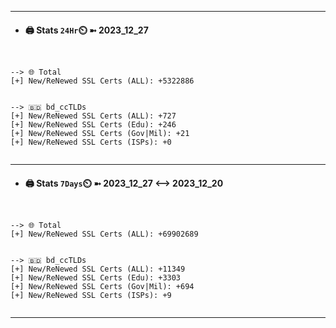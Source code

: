 

---
- #### 🖨️ **Stats** `24Hr`⏲️ ➼ 2023_12_27
```console


--> 🌐 Total
[+] New/ReNewed SSL Certs (ALL): +5322886


--> 🇧🇩 bd_ccTLDs
[+] New/ReNewed SSL Certs (ALL): +727
[+] New/ReNewed SSL Certs (Edu): +246
[+] New/ReNewed SSL Certs (Gov|Mil): +21
[+] New/ReNewed SSL Certs (ISPs): +0


```

---
- #### 🖨️ **Stats** `7Days`⏲️ ➼ 2023_12_27 <--> 2023_12_20
```console


--> 🌐 Total
[+] New/ReNewed SSL Certs (ALL): +69902689


--> 🇧🇩 bd_ccTLDs
[+] New/ReNewed SSL Certs (ALL): +11349
[+] New/ReNewed SSL Certs (Edu): +3303
[+] New/ReNewed SSL Certs (Gov|Mil): +694
[+] New/ReNewed SSL Certs (ISPs): +9


```

---

